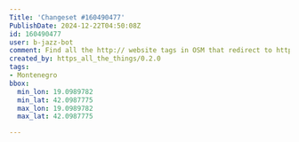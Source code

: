 ```yaml
---
Title: 'Changeset #160490477'
PublishDate: 2024-12-22T04:50:08Z
id: 160490477
user: b-jazz-bot
comment: Find all the http:// website tags in OSM that redirect to https:// and update them.
created_by: https_all_the_things/0.2.0
tags:
- Montenegro
bbox:
  min_lon: 19.0989782
  min_lat: 42.0987775
  max_lon: 19.0989782
  max_lat: 42.0987775

---
```

